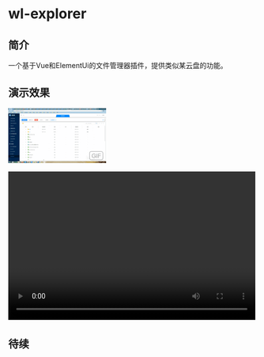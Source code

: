 # wl-explorer

## 简介

一个基于Vue和ElementUi的文件管理器插件，提供类似某云盘的功能。

## 演示效果
  ![image](./src/assets/explorer-demo.gif)

  <video src="src/assets/explorer-demo.mp4" controls="controls" width="500" height="300">您的浏览器不支持播放该视频！</video>

## 待续

